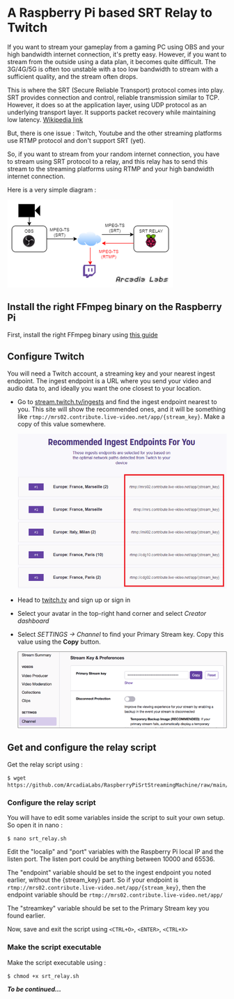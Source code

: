 # A Raspberry Pi based SRT Relay to Twitch

If you want to stream your gameplay from a gaming PC using OBS and your high bandwidth internet connection, it's pretty easy. However, if you want to stream from the outside using a data plan, it becomes quite difficult. The 3G/4G/5G is often too unstable with a too low bandwidth to stream with a sufficient quality, and the stream often drops.

This is where the SRT (Secure Reliable Transport) protocol comes into play. SRT provides connection and control, reliable transmission similar to TCP. However, it does so at the application layer, using UDP protocol as an underlying transport layer. It supports packet recovery while maintaining low latency. [Wikipedia link](https://en.wikipedia.org/wiki/Secure_Reliable_Transport)

But, there is one issue : Twitch, Youtube and the other streaming platforms use RTMP protocol and don't support SRT (yet).

So, if you want to stream from your random internet connection, you have to stream using SRT protocol to a relay, and this relay has to send this stream to the streaming platforms using RTMP and your high bandwidth internet connection.

Here is a very simple diagram :

  ![SRT relay diagram](../images/srt_relay.drawio.png)

## Install the right FFmpeg binary on the Raspberry Pi

First, install the right FFmpeg binary using [this guide](https://github.com/ArcadiaLabs/RaspberryPiSrtStreamingMachine/blob/main/FFmpeg_INSTALL.md)

## Configure Twitch

You will need a Twitch account, a streaming key and your nearest ingest endpoint. The ingest endpoint is a URL where you send your video and audio data to, and ideally you want the one closest to your location.

* Go to [stream.twitch.tv/ingests](https://stream.twitch.tv/ingests/) and find the ingest endpoint nearest to you. This site will show the recommended ones, and it will be something like `rtmp://mrs02.contribute.live-video.net/app/{stream_key}`. Make a copy of this value somewhere.

  ![The ingest endpoints](../images/IngestEndpoints.png)

* Head to [twitch.tv](https://www.twitch.tv) and sign up or sign in

* Select your avatar in the top-right hand corner and select *Creator dashboard*

* Select *SETTINGS -> Channel* to find your Primary Stream key. Copy this value using the **Copy** button.
  
  ![The stream key in the channel settings](../images/StreamKey.png)

## Get and configure the relay script

Get the relay script using :

    $ wget https://github.com/ArcadiaLabs/RaspberryPiSrtStreamingMachine/raw/main/SRT_Relay2Twitch/srt_relay.sh

### Configure the relay script

You will have to edit some variables inside the script to suit your own setup. So open it in nano :

    $ nano srt_relay.sh
    
Edit the "localip" and "port" variables with the Raspberry Pi local IP and the listen port. The listen port could be anything between 10000 and 65536.

The "endpoint" variable should be set to the ingest endpoint you noted earlier, without the {stream_key} part. So if your endpoint is `rtmp://mrs02.contribute.live-video.net/app/{stream_key}`, then the endpoint variable should be `rtmp://mrs02.contribute.live-video.net/app/`

The "streamkey" variable should be set to the Primary Stream key you found earlier.

Now, save and exit the script using `<CTRL+O>`, `<ENTER>`, `<CTRL+X>`

### Make the script executable
Make the script executable using :

    $ chmod +x srt_relay.sh

**_To be continued..._**
